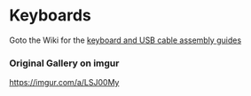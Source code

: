 # Keyboards

Goto the Wiki for the [keyboard and USB cable assembly guides](https://github.com/PancakeLegend/Keyboards/wiki)


### Original Gallery on imgur 
https://imgur.com/a/LSJ00My